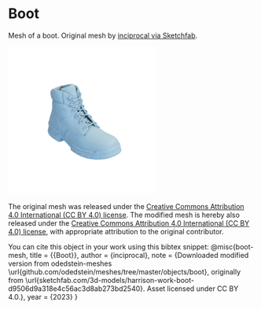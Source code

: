 # Boot

Mesh of a boot.
Original mesh by [inciprocal via Sketchfab](https://sketchfab.com/3d-models/harrison-work-boot-d9506d9a318e4c56ac3d8ab273bd2540).

![boot](boot.png)

The original mesh was released under the [Creative Commons Attribution 4.0 International (CC BY 4.0) license](https://creativecommons.org/licenses/by/4.0/).
The modified mesh is hereby also released under the [Creative Commons Attribution 4.0 International (CC BY 4.0) license](https://creativecommons.org/licenses/by/4.0/), with appropriate attribution to the original contributor.

You can cite this object in your work using this bibtex snippet:
    @misc{boot-mesh,
      title = {{Boot}},
      author = {inciprocal},
      note = {Downloaded modified version from odedstein-meshes \url{github.com/odedstein/meshes/tree/master/objects/boot}, originally from \url{sketchfab.com/3d-models/harrison-work-boot-d9506d9a318e4c56ac3d8ab273bd2540}. Asset licensed under CC BY 4.0.},
      year = {2023}
    }

